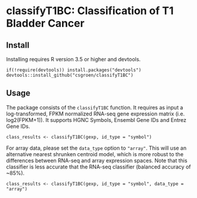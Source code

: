
# classifyT1BC: Classification of T1 Bladder Cancer

## Install

Installing requires R version 3.5 or higher and devtools.
    
    if(!require(devtools)) install.packages("devtools")
    devtools::install_github("csgroen/classifyT1BC")

## Usage
The package consists of the `classifyT1BC` function. It requires as input a log-transformed, FPKM normalized RNA-seq gene expression matrix (i.e. log2(FPKM+1)). It supports HGNC Symbols, Ensembl Gene IDs and Entrez Gene IDs.

    class_results <- classifyT1BC(gexp, id_type = "symbol")

For array data, please set the `data_type` option to `"array"`. This will use an alternative nearest shrunken centroid model, which is more robust to the differences between RNA-seq and array expression spaces. Note that this classifier is less accurate that the RNA-seq classifier (balanced accuracy of ~85%).

    class_results <- classifyT1BC(gexp, id_type = "symbol", data_type = "array")
